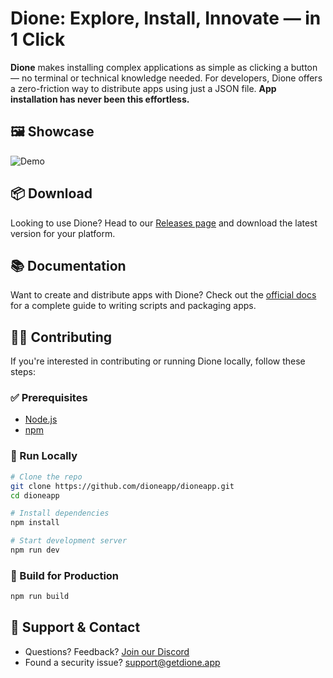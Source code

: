 # Dione: Explore, Install, Innovate — in 1 Click

**Dione** makes installing complex applications as simple as clicking a button — no terminal or technical knowledge needed.
For developers, Dione offers a zero-friction way to distribute apps using just a JSON file.
**App installation has never been this effortless.**

## 🖼️ Showcase

![Demo](https://i.imgur.com/gUaV5qT.png)


## 📦 Download

Looking to use Dione?
Head to our [Releases page](https://github.com/dioneapp/dioneapp/releases) and download the latest version for your platform.


## 📚 Documentation

Want to create and distribute apps with Dione?
Check out the [official docs](https://docs.getdione.app) for a complete guide to writing scripts and packaging apps.


## 👨‍💻 Contributing

If you're interested in contributing or running Dione locally, follow these steps:

### ✅ Prerequisites

* [Node.js](https://nodejs.org/en/download/)
* [npm](https://www.npmjs.com/get-npm)

### 🧪 Run Locally

```bash
# Clone the repo
git clone https://github.com/dioneapp/dioneapp.git
cd dioneapp

# Install dependencies
npm install

# Start development server
npm run dev
```

### 🔨 Build for Production

```bash
npm run build
```


## 💬 Support & Contact

* Questions? Feedback? [Join our Discord](https://getdione.app/discord)
* Found a security issue? [support@getdione.app](mailto:support@getdione.app)
